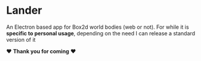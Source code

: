 # Lander
An Electron based app for Box2d world bodies (web or not).
For while it is **specific to personal usage**, depending on the need I can release a standard version of it

♥ **Thank you for coming** ♥